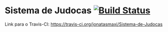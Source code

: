 Sistema de Judocas [![Build Status](https://travis-ci.org/jonatasmaxi/Sistema-de-Judocas.svg?branch=master)](https://travis-ci.org/jonatasmaxi/Sistema-de-Judocas)
======================

Link para o Travis-CI: https://travis-ci.org/jonatasmaxi/Sistema-de-Judocas
